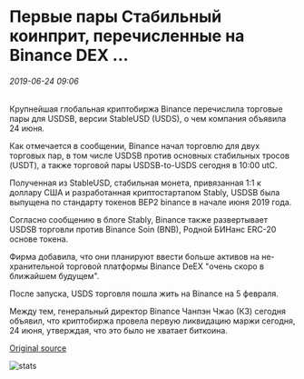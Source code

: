 # Первые пары Стабильный коинприт, перечисленные на Binance DEX ...

###### 2019-06-24 09:06

Крупнейшая глобальная криптобиржа Binance перечислила торговые пары для USDSB, версии StableUSD (USDS), о чем компания объявила 24 июня.

Как отмечается в сообщении, Binance начал торговлю для двух торговых пар, в том числе USDSB против основных стабильных тросов (USDT), а также торговой пары USDSB-to-USDS сегодня в 10:00 utC.

Полученная из StableUSD, стабильная монета, привязанная 1:1 к доллару США и разработанная криптостартапом Stably, USDSB была выпущена по стандарту токенов BEP2 binance в начале июня 2019 года.

Согласно сообщению в блоге Stably, Binance также развертывает USDSB торговли против Binance Soin (BNB), Родной БИНанс ERC-20 основе токена.

Фирма добавила, что они планируют ввести больше активов на не-хранительной торговой платформы Binance DeEX "очень скоро в ближайшем будущем".

После запуска, USDS торговля пошла жить на Binance на 5 февраля.

Между тем, генеральный директор Binance Чанпэн Чжао (КЗ) сегодня объявил, что криптобиржа провела первую ликвидацию маржи сегодня, 24 июня, утверждая, что это было не хватает биткоина.

[Original source](https://cointelegraph.com/news/first-stablecoin-trading-pairs-listed-on-binance-dex)

![stats](https://c.statcounter.com/11760860/0/a89fa40b/1/ "stats")